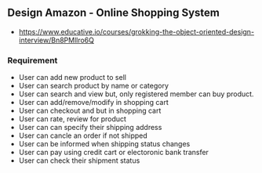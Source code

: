 ## Design Amazon - Online Shopping System
* https://www.educative.io/courses/grokking-the-object-oriented-design-interview/Bn8PMllro6Q

### Requirement
* User can add new product to sell
* User can search product by name or category
* User can search and view but, only registered member can buy product.
* User can add/remove/modify in shopping cart
* User can checkout and but in shopping cart
* User can rate, review for product
* User can can specify their shipping address
* User can cancle an order if not shipped
* User can be informed when shipping status changes
* User can pay using credit cart or electoronic bank transfer
* User can check their shipment status
